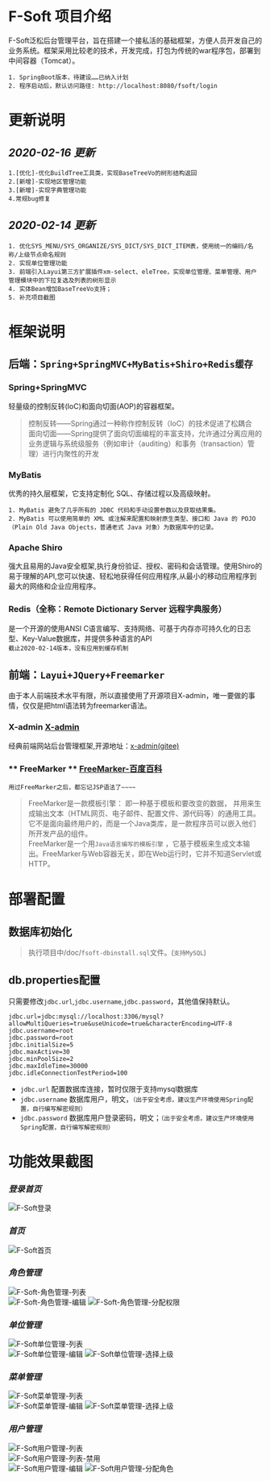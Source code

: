 # F-Soft 项目介绍
F-Soft泛松后台管理平台，旨在搭建一个接私活的基础框架，方便人员开发自己的业务系统。框架采用比较老的技术，开发完成，打包为传统的war程序包，部署到中间容器（Tomcat）。  
  
	1. SpringBoot版本，待建设……已纳入计划  
	2. 程序启动后，默认访问路径: http://localhost:8080/fsoft/login  

# **更新说明** 
## *2020-02-16 更新*
    1.[优化]-优化BuildTree工具类，实现BaseTreeVo的树形结构返回  
    2.[新增]-实现地区管理功能  
    3.[新增]-实现字典管理功能
    4.常规bug修复  

## *2020-02-14 更新*
	1. 优化SYS_MENU/SYS_ORGANIZE/SYS_DICT/SYS_DICT_ITEM表，使用统一的编码/名称/上级节点命名规则
	2. 实现单位管理功能
	3. 前端引入Layui第三方扩展插件xm-select、eleTree，实现单位管理、菜单管理、用户管理模块中的下拉复选及列表的树形显示
	4. 实体Bean增加BaseTreeVo支持；
	5. 补充项目截图      

# **框架说明** 
## 后端：`Spring+SpringMVC+MyBatis+Shiro+Redis缓存`  
### Spring+SpringMVC
轻量级的控制反转(IoC)和面向切面(AOP)的容器框架。  
> 控制反转——Spring通过一种称作控制反转（IoC）的技术促进了松耦合  
> 面向切面——Spring提供了面向切面编程的丰富支持，允许通过分离应用的业务逻辑与系统级服务（例如审计（auditing）和事务（transaction）管理）进行内聚性的开发  

### MyBatis 
优秀的持久层框架，它支持定制化 SQL、存储过程以及高级映射。    

	1. MyBatis 避免了几乎所有的 JDBC 代码和手动设置参数以及获取结果集。
	2. MyBatis 可以使用简单的 XML 或注解来配置和映射原生类型、接口和 Java 的 POJO（Plain Old Java Objects，普通老式 Java 对象）为数据库中的记录。  
### Apache Shiro
强大且易用的Java安全框架,执行身份验证、授权、密码和会话管理。使用Shiro的易于理解的API,您可以快速、轻松地获得任何应用程序,从最小的移动应用程序到最大的网络和企业应用程序。   
### Redis（全称：Remote Dictionary Server 远程字典服务）
是一个开源的使用ANSI C语言编写、支持网络、可基于内存亦可持久化的日志型、Key-Value数据库，并提供多种语言的API  
`截止2020-02-14版本，没有应用到缓存机制`

## 前端：`Layui+JQuery+Freemarker`
由于本人前端技术水平有限，所以直接使用了开源项目X-admin，唯一要做的事情，仅仅是把html语法转为freemarker语法。  
### **X-admin** [X-admin](http://x.xuebingsi.com/)  
经典前端网站后台管理框架,开源地址：[x-admin(gitee)](https://gitee.com/daniuit/X-admin)  
### ** FreeMarker ** [FreeMarker-百度百科](https://baike.baidu.com/item/freemarker/9489366?fr=aladdin)
`用过FreeMarker之后，都忘记JSP语法了~~~~`  
> FreeMarker是一款模板引擎： 即一种基于模板和要改变的数据， 并用来生成输出文本（HTML网页、电子邮件、配置文件、源代码等）的通用工具。 它不是面向最终用户的，而是一个Java类库，是一款程序员可以嵌入他们所开发产品的组件。    
> FreeMarker是一个用`Java语言编写的模板引擎` ，它基于模板来生成文本输出。FreeMarker与Web容器无关，即在Web运行时，它并不知道Servlet或HTTP。  
   
# **部署配置**
## 数据库初始化
> 执行项目中/doc/`fsoft-dbinstall.sql`文件。(`支持MySQL`)

## db.properties配置
只需要修改`jdbc.url`,`jdbc.username`,`jdbc.password`，其他值保持默认。
 
	jdbc.url=jdbc:mysql://localhost:3306/mysql?allowMultiQueries=true&useUnicode=true&characterEncoding=UTF-8
	jdbc.username=root
	jdbc.password=root
	jdbc.initialSize=5
	jdbc.maxActive=30
	jdbc.minPoolSize=2
	jdbc.maxIdleTime=30000
	jdbc.idleConnectionTestPeriod=100

* `jdbc.url` 配置数据库连接，暂时仅限于支持mysql数据库
* `jdbc.username` 数据库用户，明文，`（出于安全考虑，建议生产环境使用Spring配置，自行编写解密规则）`
* `jdbc.password` 数据库用户登录密码，明文；`（出于安全考虑，建议生产环境使用Spring配置，自行编写解密规则）`  

# **功能效果截图**
### *登录首页*
![F-Soft登录](./doc/img/fsoft-login.png)  
### *首页*
![F-Soft首页](./doc/img/fsoft-index.png)  
### *角色管理* 
![F-Soft-角色管理-列表](./doc/img/fsoft-role-list.png)  
![F-Soft-角色管理-编辑](./doc/img/fsoft-role-modify.png)
![F-Soft-角色管理-分配权限](./doc/img/fsoft-role-rights.png)  
### *单位管理* 
![F-Soft单位管理-列表](./doc/img/fsoft-org-list.png)  
![F-Soft单位管理-编辑](./doc/img/fsoft-org-modify.png)
![F-Soft单位管理-选择上级](./doc/img/fsoft-org-modify-select.png)  
### *菜单管理* 
![F-Soft菜单管理-列表](./doc/img/fsoft-menu-list.png)  
![F-Soft菜单管理-编辑](./doc/img/fsoft-menu-modify.png)
![F-Soft菜单管理-选择上级](./doc/img/fsoft-menu-modify-parent.png)  
### *用户管理* 
![F-Soft用户管理-列表](./doc/img/fsoft-user-list.png)  
![F-Soft用户管理-列表-禁用](./doc/img/fsoft-user-list-disable.png)  
![F-Soft用户管理-编辑](./doc/img/fsoft-user-modify.png)
![F-Soft用户管理-分配角色](./doc/img/fsoft-user-modify-role.png)  
 


